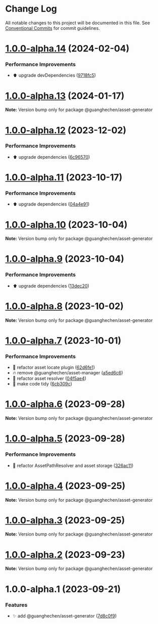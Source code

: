 # Change Log

All notable changes to this project will be documented in this file. See
[Conventional Commits](https://conventionalcommits.org) for commit guidelines.

# [1.0.0-alpha.14](https://github.com/guanghechen/asset/compare/@guanghechen/asset-generator@1.0.0-alpha.13...@guanghechen/asset-generator@1.0.0-alpha.14) (2024-02-04)

### Performance Improvements

- ⬆️ upgrade devDependencies
  ([9718fc5](https://github.com/guanghechen/asset/commit/9718fc5f05870cf63df0e09d98da4754929e4505))

# [1.0.0-alpha.13](https://github.com/guanghechen/asset/compare/@guanghechen/asset-generator@1.0.0-alpha.12...@guanghechen/asset-generator@1.0.0-alpha.13) (2024-01-17)

**Note:** Version bump only for package @guanghechen/asset-generator

# [1.0.0-alpha.12](https://github.com/guanghechen/asset/compare/@guanghechen/asset-generator@1.0.0-alpha.11...@guanghechen/asset-generator@1.0.0-alpha.12) (2023-12-02)

### Performance Improvements

- ⬆️ upgrade dependencies
  ([6c96570](https://github.com/guanghechen/asset/commit/6c965702dbec890a87df2db4ab8399c6a769df6d))

# [1.0.0-alpha.11](https://github.com/guanghechen/asset/compare/@guanghechen/asset-generator@1.0.0-alpha.10...@guanghechen/asset-generator@1.0.0-alpha.11) (2023-10-17)

### Performance Improvements

- ⬆️ upgrade dependencies
  ([04a4e91](https://github.com/guanghechen/asset/commit/04a4e918a9d2146126f56b6982e7f0fef1aa26f7))

# [1.0.0-alpha.10](https://github.com/guanghechen/asset/compare/@guanghechen/asset-generator@1.0.0-alpha.9...@guanghechen/asset-generator@1.0.0-alpha.10) (2023-10-04)

**Note:** Version bump only for package @guanghechen/asset-generator

# [1.0.0-alpha.9](https://github.com/guanghechen/asset/compare/@guanghechen/asset-generator@1.0.0-alpha.8...@guanghechen/asset-generator@1.0.0-alpha.9) (2023-10-04)

### Performance Improvements

- ⬆️ upgrade dependencies
  ([13dec20](https://github.com/guanghechen/asset/commit/13dec20e863b16c04585c448dfaa867d4c79d27d))

# [1.0.0-alpha.8](https://github.com/guanghechen/asset/compare/@guanghechen/asset-generator@1.0.0-alpha.7...@guanghechen/asset-generator@1.0.0-alpha.8) (2023-10-02)

**Note:** Version bump only for package @guanghechen/asset-generator

# [1.0.0-alpha.7](https://github.com/guanghechen/asset/compare/@guanghechen/asset-generator@1.0.0-alpha.6...@guanghechen/asset-generator@1.0.0-alpha.7) (2023-10-01)

### Performance Improvements

- :art: refactor asset locate plugin
  ([62d6fe1](https://github.com/guanghechen/asset/commit/62d6fe12c01c182216a599c3743978a1e65b17d6))
- :fire: remove @guanghechen/asset-manager
  ([a5ed6c6](https://github.com/guanghechen/asset/commit/a5ed6c67be6007c2fec1b1ba6fbea82a022d6e29))
- :art: refactor asset resolver
  ([04f5ae4](https://github.com/guanghechen/asset/commit/04f5ae4ce5fdcb0386619896ebf5cb1fcdfb8042))
- 🎨 make code tidy
  ([6cb309c](https://github.com/guanghechen/asset/commit/6cb309c64a365a5930f19249aab1b202d17c3f06))

# [1.0.0-alpha.6](https://github.com/guanghechen/asset/compare/@guanghechen/asset-generator@1.0.0-alpha.5...@guanghechen/asset-generator@1.0.0-alpha.6) (2023-09-28)

**Note:** Version bump only for package @guanghechen/asset-generator

# [1.0.0-alpha.5](https://github.com/guanghechen/asset/compare/@guanghechen/asset-generator@1.0.0-alpha.4...@guanghechen/asset-generator@1.0.0-alpha.5) (2023-09-28)

### Performance Improvements

- :art: refactor AssetPathResolver and asset storage
  ([326ac11](https://github.com/guanghechen/asset/commit/326ac1126cef6fdc4b5074fae8356d9d664efd98))

# [1.0.0-alpha.4](https://github.com/guanghechen/asset/compare/@guanghechen/asset-generator@1.0.0-alpha.3...@guanghechen/asset-generator@1.0.0-alpha.4) (2023-09-25)

**Note:** Version bump only for package @guanghechen/asset-generator

# [1.0.0-alpha.3](https://github.com/guanghechen/asset/compare/@guanghechen/asset-generator@1.0.0-alpha.2...@guanghechen/asset-generator@1.0.0-alpha.3) (2023-09-25)

**Note:** Version bump only for package @guanghechen/asset-generator

# [1.0.0-alpha.2](https://github.com/guanghechen/asset/compare/@guanghechen/asset-generator@1.0.0-alpha.1...@guanghechen/asset-generator@1.0.0-alpha.2) (2023-09-23)

**Note:** Version bump only for package @guanghechen/asset-generator

# 1.0.0-alpha.1 (2023-09-21)

### Features

- ✨ add @guanghechen/asset-generator
  ([7d8c0f9](https://github.com/guanghechen/asset/commit/7d8c0f990bf40bf37eb38c5d7ac021c9903200ba))
